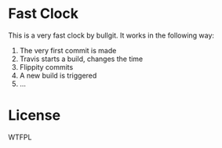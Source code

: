 # Fast Clock

This is a very fast clock by bullgit. It works in the following way:

1. The very first commit is made
2. Travis starts a build, changes the time
3. Flippity commits
4. A new build is triggered
5. ...

# License

WTFPL
